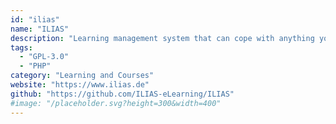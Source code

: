 ```yaml
---
id: "ilias"
name: "ILIAS"
description: "Learning management system that can cope with anything you throw at it."
tags:
  - "GPL-3.0"
  - "PHP"
category: "Learning and Courses"
website: "https://www.ilias.de"
github: "https://github.com/ILIAS-eLearning/ILIAS"
#image: "/placeholder.svg?height=300&width=400"
---
```


